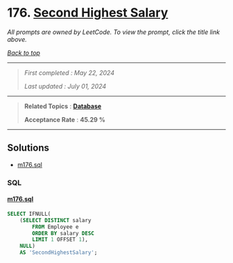# 176. [Second Highest Salary](<https://leetcode.com/problems/second-highest-salary>)

*All prompts are owned by LeetCode. To view the prompt, click the title link above.*

*[Back to top](<../README.md>)*

------

> *First completed : May 22, 2024*
>
> *Last updated : July 01, 2024*

------

> **Related Topics** : **[Database](<by_topic/Database.md>)**
>
> **Acceptance Rate** : **45.29 %**

------

## Solutions

- [m176.sql](<../my-submissions/m176.sql>)
### SQL
#### [m176.sql](<../my-submissions/m176.sql>)
```SQL
SELECT IFNULL(
    (SELECT DISTINCT salary
        FROM Employee e
        ORDER BY salary DESC
        LIMIT 1 OFFSET 1),
    NULL) 
    AS 'SecondHighestSalary';
```

